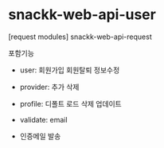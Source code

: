 # snackk-web-api-user

[request modules]
snackk-web-api-request

포함기능

- user:
회원가입
회원탈퇴
정보수정

- provider:
추가
삭제

- profile:
디폴트 로드
삭제
업데이트

- validate:
email

- 인증메일 발송

